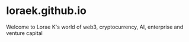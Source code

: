 # loraek.github.io
Welcome to Lorae K's world of web3, cryptocurrency, AI, enterprise and venture capital
